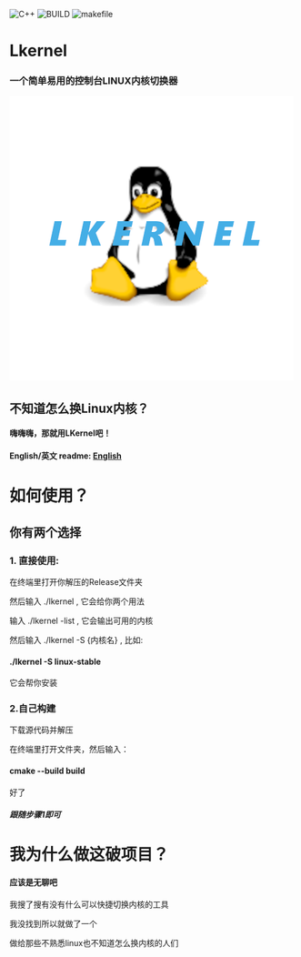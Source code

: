 ![C++](https://img.shields.io/badge/C++-green.svg)      ![BUILD](https://img.shields.io/badge/BUILD-v1.0release-orange.svg)    ![makefile](https://img.shields.io/badge/Makefile-purple.svg) 
# Lkernel
### 一个简单易用的控制台LINUX内核切换器

![image](lkernel.png)

## 不知道怎么换Linux内核？
#### 嗨嗨嗨，那就用LKernel吧！

#### English/英文 readme: [English](README.md)
# 如何使用？
## 你有两个选择
### 1. 直接使用:
在终端里打开你解压的Release文件夹

然后输入 ./lkernel , 它会给你两个用法

输入 ./lkernel -list , 它会输出可用的内核

然后输入 ./lkernel -S {内核名} , 比如: 

#### ./lkernel -S linux-stable

它会帮你安装

### 2.自己构建

下载源代码并解压

在终端里打开文件夹，然后输入：

#### cmake --build build

好了

##### 跟随步骤1即可

# 我为什么做这破项目？

#### 应该是无聊吧

我搜了搜有没有什么可以快捷切换内核的工具

我没找到所以就做了一个

做给那些不熟悉linux也不知道怎么换内核的人们

